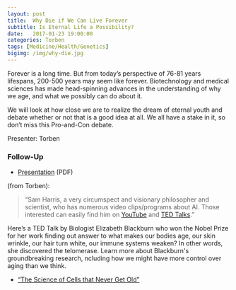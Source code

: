 ```yaml
---
layout: post
title:  Why Die if We Can Live Forever
subtitle: Is Eternal Life a Possibility?
date:   2017-01-23 19:00:00
categories: Torben
tags: [Medicine/Health/Genetics]
bigimg: /img/why-die.jpg
---
```


Forever is a long time. But from today’s perspective of 76-81 years lifespans, 200-500 years may seem like forever. Biotechnology and medical sciences has made head-spinning advances in the understanding of why we age, and what we  possibly can do about it.

We will look at how close we are to realize the dream of eternal youth and debate whether or not that is a good idea at all. We all have a stake in it, so don’t miss this Pro-and-Con debate.

Presenter: Torben

### Follow-Up

* [Presentation](/assets/present/2017/why-die.pdf) (PDF) 

(from Torben): 

> “Sam Harris, a very circumspect and visionary philosopher and scientist, who has numerous video clips/programs about AI. Those interested can easily find him on [YouTube](https://www.youtube.com/channel/UCNAxrHudMfdzNi6NxruKPLw) and [TED Talks](https://www.ted.com/search?q=sam+harris).”

Here’s a TED Talk by Biologist Elizabeth Blackburn who won the Nobel Prize for her work finding out answer to what makes our bodies age, our skin wrinkle, our hair turn white, our immune systems weaken? In other words, she discovered the telomerase. Learn more about Blackburn's groundbreaking research, ncluding how we might have more control over aging than we think.

* [“The Science of Cells that Never Get Old”](https://www.ted.com/talks/elizabeth_blackburn_the_science_of_cells_that_never_get_old)


